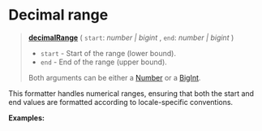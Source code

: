 <script setup>
  import DemoValueFormatter from '../../DemoValueFormatter.vue';
  import { demos } from '../preconfigured-formatters';
</script>

# Decimal range <Package name="format"/>

> **[decimalRange](../../../api/_localizer/format/decimalRange/index.md)** ( `start`: _number | bigint_ , `end`: _number | bigint_ )
>
> - `start` - Start of the range (lower bound).
> - `end` - End of the range (upper bound).
>
> Both arguments can be either a [Number](https://developer.mozilla.org/en-US/docs/Web/JavaScript/Reference/Global_Objects/Number) or a [BigInt](https://developer.mozilla.org/en-US/docs/Web/JavaScript/Reference/Global_Objects/BigInt).

This formatter handles numerical ranges, ensuring that both the start and end values are formatted according to locale-specific conventions.

**Examples:**

<DemoValueFormatter :demo="demos.decimalRange"/>
